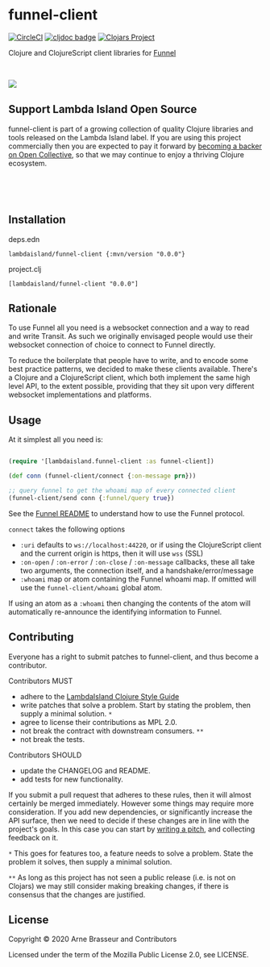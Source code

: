 # funnel-client

<!-- badges -->
[![CircleCI](https://circleci.com/gh/lambdaisland/funnel-client.svg?style=svg)](https://circleci.com/gh/lambdaisland/funnel-client) [![cljdoc badge](https://cljdoc.org/badge/lambdaisland/funnel-client)](https://cljdoc.org/d/lambdaisland/funnel-client) [![Clojars Project](https://img.shields.io/clojars/v/lambdaisland/funnel-client.svg)](https://clojars.org/lambdaisland/funnel-client)
<!-- /badges -->

Clojure and ClojureScript client libraries for [Funnel](https://github.com/lambdaisland/funnel)

<!-- opencollective -->

&nbsp;

<img align="left" src="https://github.com/lambdaisland/open-source/raw/master/artwork/lighthouse_readme.png">

&nbsp;

## Support Lambda Island Open Source

funnel-client is part of a growing collection of quality Clojure libraries and
tools released on the Lambda Island label. If you are using this project
commercially then you are expected to pay it forward by
[becoming a backer on Open Collective](http://opencollective.com/lambda-island#section-contribute),
so that we may continue to enjoy a thriving Clojure ecosystem.

&nbsp;

&nbsp;

<!-- /opencollective -->

<!-- installation -->
## Installation
deps.edn

```
lambdaisland/funnel-client {:mvn/version "0.0.0"}
```

project.clj

```
[lambdaisland/funnel-client "0.0.0"]
```
<!-- /installation -->

## Rationale

To use Funnel all you need is a websocket connection and a way to read and write
Transit. As such we originally envisaged people would use their websocket
connection of choice to connect to Funnel directly.

To reduce the boilerplate that people have to write, and to encode some best
practice patterns, we decided to make these clients available. There's a Clojure
and a ClojureScript client, which both implement the same high level API, to the
extent possible, providing that they sit upon very different websocket
implementations and platforms.

## Usage

At it simplest all you need is:

``` clojure

(require '[lambdaisland.funnel-client :as funnel-client])

(def conn (funnel-client/connect {:on-message prn}))

;; query funnel to get the whoami map of every connected client
(funnel-client/send conn {:funnel/query true})
```

See the [Funnel README](https://github.com/lambdaisland/funnel) to understand
how to use the Funnel protocol.

`connect` takes the following options

- `:uri` defaults to `ws://localhost:44220`, or if using the ClojureScript client and the current origin is https, then it will use `wss` (SSL)
- `:on-open` / `:on-error` / `:on-close` / `:on-message` callbacks, these all take two arguments, the connection itself, and a handshake/error/message
- `:whoami` map or atom containing the Funnel whoami map. If omitted will use the `funnel-client/whoami` global atom.

If using an atom as a `:whoami` then changing the contents of the atom will
automatically re-announce the identifying information to Funnel.

<!-- contributing -->
## Contributing

Everyone has a right to submit patches to funnel-client, and thus become a contributor.

Contributors MUST

- adhere to the [LambdaIsland Clojure Style Guide](https://nextjournal.com/lambdaisland/clojure-style-guide)
- write patches that solve a problem. Start by stating the problem, then supply a minimal solution. `*`
- agree to license their contributions as MPL 2.0.
- not break the contract with downstream consumers. `**`
- not break the tests.

Contributors SHOULD

- update the CHANGELOG and README.
- add tests for new functionality.

If you submit a pull request that adheres to these rules, then it will almost
certainly be merged immediately. However some things may require more
consideration. If you add new dependencies, or significantly increase the API
surface, then we need to decide if these changes are in line with the project's
goals. In this case you can start by [writing a pitch](https://nextjournal.com/lambdaisland/pitch-template),
and collecting feedback on it.

`*` This goes for features too, a feature needs to solve a problem. State the problem it solves, then supply a minimal solution.

`**` As long as this project has not seen a public release (i.e. is not on Clojars)
we may still consider making breaking changes, if there is consensus that the
changes are justified.
<!-- /contributing -->

<!-- license -->
## License

Copyright &copy; 2020 Arne Brasseur and Contributors

Licensed under the term of the Mozilla Public License 2.0, see LICENSE.
<!-- /license -->
